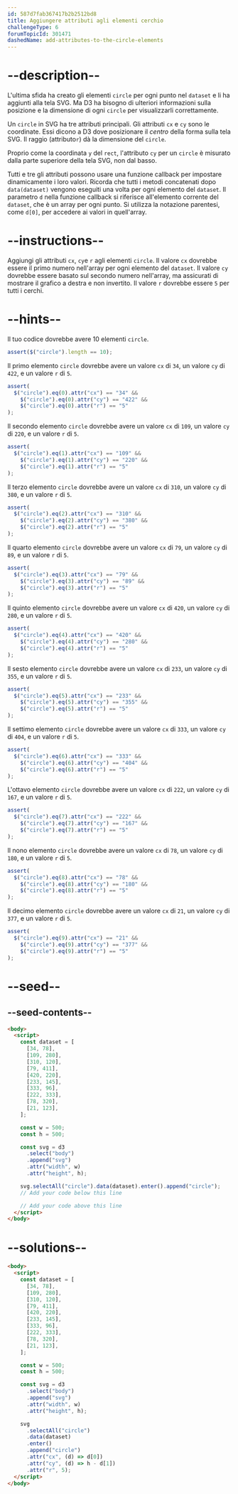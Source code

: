 ```yaml
---
id: 587d7fab367417b2b2512bd8
title: Aggiungere attributi agli elementi cerchio
challengeType: 6
forumTopicId: 301471
dashedName: add-attributes-to-the-circle-elements
---
```


# --description--

L'ultima sfida ha creato gli elementi `circle` per ogni punto nel `dataset` e li ha aggiunti alla tela SVG. Ma D3 ha bisogno di ulteriori informazioni sulla posizione e la dimensione di ogni `circle` per visualizzarli correttamente.

Un `circle` in SVG ha tre attributi principali. Gli attributi `cx` e `cy` sono le coordinate. Essi dicono a D3 dove posizionare il _centro_ della forma sulla tela SVG. Il raggio (attributo`r`) dà la dimensione del `circle`.

Proprio come la coordinata `y` del `rect`, l'attributo `cy` per un `circle` è misurato dalla parte superiore della tela SVG, non dal basso.

Tutti e tre gli attributi possono usare una funzione callback per impostare dinamicamente i loro valori. Ricorda che tutti i metodi concatenati dopo `data(dataset)` vengono eseguiti una volta per ogni elemento del `dataset`. Il parametro `d` nella funzione callback si riferisce all'elemento corrente del `dataset`, che è un array per ogni punto. Si utilizza la notazione parentesi, come `d[0]`, per accedere ai valori in quell'array.

# --instructions--

Aggiungi gli attributi `cx`, `cy`e `r` agli elementi `circle`. Il valore `cx` dovrebbe essere il primo numero nell'array per ogni elemento del `dataset`. Il valore `cy` dovrebbe essere basato sul secondo numero nell'array, ma assicurati di mostrare il grafico a destra e non invertito. Il valore `r` dovrebbe essere `5` per tutti i cerchi.

# --hints--

Il tuo codice dovrebbe avere 10 elementi `circle`.

```js
assert($("circle").length == 10);
```

Il primo elemento `circle` dovrebbe avere un valore `cx` di `34`, un valore `cy` di `422`, e un valore `r` di `5`.

```js
assert(
  $("circle").eq(0).attr("cx") == "34" &&
    $("circle").eq(0).attr("cy") == "422" &&
    $("circle").eq(0).attr("r") == "5"
);
```

Il secondo elemento `circle` dovrebbe avere un valore `cx` di `109`, un valore `cy` di `220`, e un valore `r` di `5`.

```js
assert(
  $("circle").eq(1).attr("cx") == "109" &&
    $("circle").eq(1).attr("cy") == "220" &&
    $("circle").eq(1).attr("r") == "5"
);
```

Il terzo elemento `circle` dovrebbe avere un valore `cx` di `310`, un valore `cy` di `380`, e un valore `r` di `5`.

```js
assert(
  $("circle").eq(2).attr("cx") == "310" &&
    $("circle").eq(2).attr("cy") == "380" &&
    $("circle").eq(2).attr("r") == "5"
);
```

Il quarto elemento `circle` dovrebbe avere un valore `cx` di `79`, un valore `cy` di `89`, e un valore `r` di `5`.

```js
assert(
  $("circle").eq(3).attr("cx") == "79" &&
    $("circle").eq(3).attr("cy") == "89" &&
    $("circle").eq(3).attr("r") == "5"
);
```

Il quinto elemento `circle` dovrebbe avere un valore `cx` di `420`, un valore `cy` di `280`, e un valore `r` di `5`.

```js
assert(
  $("circle").eq(4).attr("cx") == "420" &&
    $("circle").eq(4).attr("cy") == "280" &&
    $("circle").eq(4).attr("r") == "5"
);
```

Il sesto elemento `circle` dovrebbe avere un valore `cx` di `233`, un valore `cy` di `355`, e un valore `r` di `5`.

```js
assert(
  $("circle").eq(5).attr("cx") == "233" &&
    $("circle").eq(5).attr("cy") == "355" &&
    $("circle").eq(5).attr("r") == "5"
);
```

Il settimo elemento `circle` dovrebbe avere un valore `cx` di `333`, un valore `cy` di `404`, e un valore `r` di `5`.

```js
assert(
  $("circle").eq(6).attr("cx") == "333" &&
    $("circle").eq(6).attr("cy") == "404" &&
    $("circle").eq(6).attr("r") == "5"
);
```

L'ottavo elemento `circle` dovrebbe avere un valore `cx` di `222`, un valore `cy` di `167`, e un valore `r` di `5`.

```js
assert(
  $("circle").eq(7).attr("cx") == "222" &&
    $("circle").eq(7).attr("cy") == "167" &&
    $("circle").eq(7).attr("r") == "5"
);
```

Il nono elemento `circle` dovrebbe avere un valore `cx` di `78`, un valore `cy` di `180`, e un valore `r` di `5`.

```js
assert(
  $("circle").eq(8).attr("cx") == "78" &&
    $("circle").eq(8).attr("cy") == "180" &&
    $("circle").eq(8).attr("r") == "5"
);
```

Il decimo elemento `circle` dovrebbe avere un valore `cx` di `21`, un valore `cy` di `377`, e un valore `r` di `5`.

```js
assert(
  $("circle").eq(9).attr("cx") == "21" &&
    $("circle").eq(9).attr("cy") == "377" &&
    $("circle").eq(9).attr("r") == "5"
);
```

# --seed--

## --seed-contents--

```html
<body>
  <script>
    const dataset = [
      [34, 78],
      [109, 280],
      [310, 120],
      [79, 411],
      [420, 220],
      [233, 145],
      [333, 96],
      [222, 333],
      [78, 320],
      [21, 123],
    ];

    const w = 500;
    const h = 500;

    const svg = d3
      .select("body")
      .append("svg")
      .attr("width", w)
      .attr("height", h);

    svg.selectAll("circle").data(dataset).enter().append("circle");
    // Add your code below this line

    // Add your code above this line
  </script>
</body>
```

# --solutions--

```html
<body>
  <script>
    const dataset = [
      [34, 78],
      [109, 280],
      [310, 120],
      [79, 411],
      [420, 220],
      [233, 145],
      [333, 96],
      [222, 333],
      [78, 320],
      [21, 123],
    ];

    const w = 500;
    const h = 500;

    const svg = d3
      .select("body")
      .append("svg")
      .attr("width", w)
      .attr("height", h);

    svg
      .selectAll("circle")
      .data(dataset)
      .enter()
      .append("circle")
      .attr("cx", (d) => d[0])
      .attr("cy", (d) => h - d[1])
      .attr("r", 5);
  </script>
</body>
```
